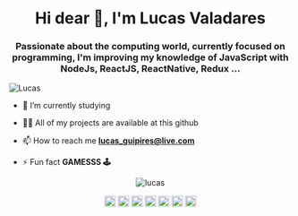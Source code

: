 
<h1 align="center">Hi dear 👋, I'm Lucas Valadares</h1>
<h3 align="center">Passionate about the computing world, currently focused on programming, I'm improving my knowledge of JavaScript with NodeJs, ReactJS, ReactNative, Redux ...</h3>
<p align="left"> <img src="https://komarev.com/ghpvc/?username=ldevLucasl" alt="Lucas" /> </p>

- 🔭 I’m currently studying

- 👨‍💻 All of my projects are available at this github

- 📫 How to reach me **lucas_guipires@live.com**

- ⚡ Fun fact **GAMESSS 🕹️**

<p align="center"> <img src="https://github-readme-stats.vercel.app/api?username=ldevLucasl&show_icons=true" alt="lucas" /> </p>

<p align="center">
<a href="https://codepen.io/ldevLucasl" target="blank"><img align="center" src="https://cdn.jsdelivr.net/npm/simple-icons@3.0.1/icons/codepen.svg" alt="maykbrito" height="20" width="20" /></a>
<a href="https://twitter.com" target="blank"><img align="center" src="https://cdn.jsdelivr.net/npm/simple-icons@3.0.1/icons/twitter.svg" alt="maykbrito" height="20" width="20" /></a>
<a href="https://www.linkedin.com/in/lucas-guilherme-pires-valadares-004814142/" target="blank"><img align="center" src="https://cdn.jsdelivr.net/npm/simple-icons@3.0.1/icons/linkedin.svg" alt="maykbrito" height="20" width="20" /></a>
<a href="https://stackoverflow.com/users/13054279/lucas-guilherme-p-valadares" target="blank"><img align="center" src="https://cdn.jsdelivr.net/npm/simple-icons@3.0.1/icons/stackoverflow.svg" alt="maykbrito" height="20" width="20" /></a>
<a href="https://codesandbox.com" target="blank"><img align="center" src="https://cdn.jsdelivr.net/npm/simple-icons@3.0.1/icons/codesandbox.svg" alt="maykbrito" height="20" width="20" /></a>
<a href="https://fb.com/lucas.guipires" target="blank"><img align="center" src="https://cdn.jsdelivr.net/npm/simple-icons@3.0.1/icons/facebook.svg" alt="maykbrito" height="20" width="20" /></a>
<a href="https://instagram.com" target="blank"><img align="center" src="https://cdn.jsdelivr.net/npm/simple-icons@3.0.1/icons/instagram.svg" alt="maykbrito" height="20" width="20" /></a>
</p>
